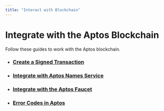 ```yaml
---
title: "Interact with Blockchain"
---
```


# Integrate with the Aptos Blockchain

Follow these guides to work with the Aptos blockchain.

- ### [Create a Signed Transaction](sign-a-transaction.md)
- ### [Integrate with Aptos Names Service](aptos-name-service-connector.md)
- ### [Integrate with the Aptos Faucet](../guides/system-integrators-guide.md#integrating-with-the-faucet)
- ### [Error Codes in Aptos](../reference/error-codes.md)
